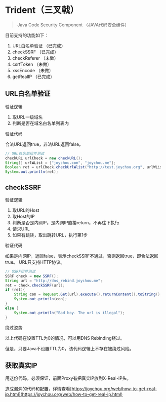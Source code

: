 # Trident（三叉戟）

> Java Code Security Component （JAVA代码安全组件）

目前支持的功能如下：

1. URL白名单验证 （已完成）
2. checkSSRF （已完成）
3. checkReferer （未做）
4. csrfToken （未做）
5. xssEncode （未做）
6. getRealIP （已完成）

## URL白名单验证

验证逻辑

1. 取URL一级域名
2. 判断是否在域名白名单列表内

验证代码

合法URL返回true，非法URL返回false。

```java
// URL白名单组件测试
checkURL urlCheck = new checkURL();
String[] urlWList = {"joychou.com", "joychou.me"};
Boolean ret = urlCheck.checkUrlWlist("http://test.joychou.org", urlWList);
System.out.println(ret);

```

## checkSSRF


验证逻辑

1. 取URL的Host
2. 取Host的IP
3. 判断是否是内网IP，是内网IP直接return，不再往下执行
4. 请求URL
5. 如果有跳转，取出跳转URL，执行第1步

验证代码

如果是内网IP，返回false，表示checkSSRF不通过，否则返回true，即合法返回true。
URL只支持HTTP协议。

```java
// SSRF组件测试
SSRF check = new SSRF();
String url = "http://dns_rebind.joychou.me";
ret = check.checkSSRF(url);
if (ret){
    String con = Request.Get(url).execute().returnContent().toString();
    System.out.println(con);
}
else {
    System.out.println("Bad boy. The url is illegal");
}
```

绕过姿势


以上代码在设置TTL为0的情况，可以用DNS Rebinding绕过。

但是，只要Java不设置TTL为0，该代码逻辑上不存在被绕过风险。

## 获取真实IP


用这份代码，必须保证，前面Proxy有把真实IP放到X-Real-IP头。

造成漏洞的代码和配置，详情查看[https://joychou.org/web/how-to-get-real-ip.html](https://joychou.org/web/how-to-get-real-ip.html)